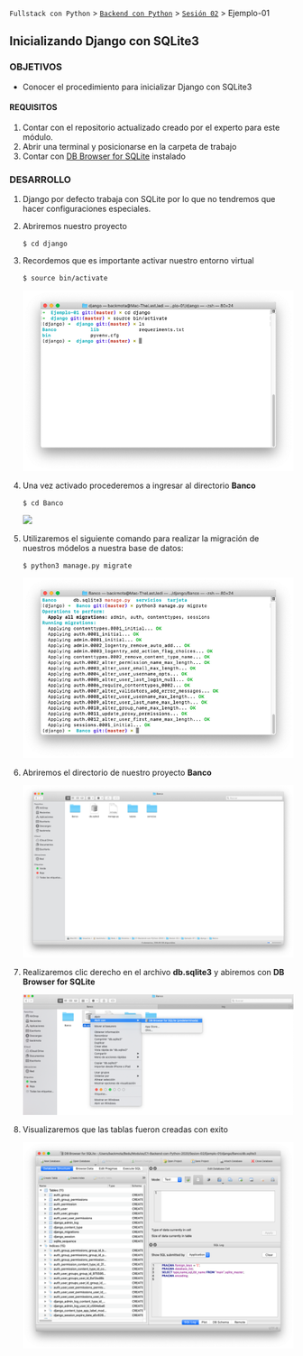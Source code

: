 `Fullstack con Python` > [`Backend con Python`](../../Readme.md) > [`Sesión 02`](../Readme.md) > Ejemplo-01

## Inicializando Django con SQLite3

### OBJETIVOS

- Conocer el procedimiento para inicializar Django con SQLite3

#### REQUISITOS
1. Contar con el repositorio actualizado creado por el experto para este módulo.
1. Abrir una terminal y posicionarse en la carpeta de trabajo
2. Contar con [DB Browser for SQLite](https://sqlitebrowser.org) instalado 

### DESARROLLO
1. Django por defecto trabaja con SQLite por lo que no tendremos que hacer configuraciones especiales.

2. Abriremos nuestro proyecto

	```console
   $ cd django
   ```
	
3. Recordemos que es importante activar nuestro entorno virtual

	```console
   $ source bin/activate
   ```
   ![](img/1.png)
   
4. Una vez activado procederemos a ingresar al directorio __Banco__

	```console
   $ cd Banco
   ```
   
   ![](img/2.png)
   
5. Utilizaremos el siguiente comando para realizar la migración de nuestros módelos a nuestra base de datos:

	```console
   $ python3 manage.py migrate
   ```
   
    ![](img/3.png)
     
6. Abriremos el directorio de nuestro proyecto __Banco__

	![](img/4.png)
	
7. Realizaremos clic derecho en el archivo __db.sqlite3__ y abiremos con __DB Browser for SQLite__

	![](img/5.png)
	
8. Visualizaremos que las tablas fueron creadas con exito 

	![](img/6.png)